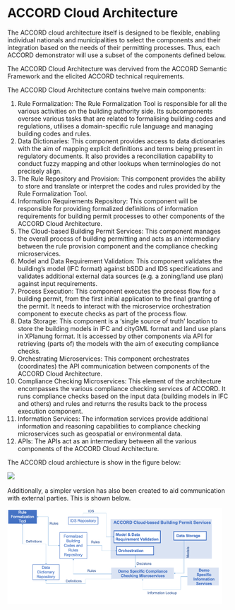 # ACCORD Cloud Architecture

The ACCORD cloud architecture itself is designed to be flexible, enabling individual nationals and municipalities to select the components and their integration based on the needs of their permitting processes. Thus, each ACCORD demonstrator will use a subset of the components defined below. 

The ACCORD Cloud Architecture was dervived from  the ACCORD Semantic Framework and the elicited ACCORD technical requirements.

The ACCORD Cloud Architecture contains twelve main components:

1.	Rule Formalization: The Rule Formalization Tool is responsible for all the various activities on the building authority side. Its subcomponents oversee various tasks that are related to formalising building codes and regulations, utilises a domain-specific rule language and managing building codes and rules.
2.	Data Dictionaries: This component provides access to data dictionaries with the aim of mapping explicit definitions and terms being present in regulatory documents. It also provides a reconciliation capability to conduct fuzzy mapping and other lookups when terminologies do not precisely align.
3.	The Rule Repository and Provision: This component provides the ability to store and translate or interpret the codes and rules provided by the Rule Formalization Tool.
4.	Information Requirements Repository: This component will be responsible for providing formalized definitions of information requirements for building permit processes to other components of the ACCORD Cloud Architecture.
5.	The Cloud-based Building Permit Services: This component manages the overall process of building permitting and acts as an intermediary between the rule provision component and the compliance checking microservices.
6.	Model and Data Requirement Validation: This component validates the building’s model (IFC format) against bSDD and IDS specifications and validates additional external data sources (e.g. a zoning/land use plan) against input requirements.
7.	Process Execution: This component executes the process flow for a building permit, from the first initial application to the final granting of the permit. It needs to interact with the microservice orchestration component to execute checks as part of the process flow.
8.	Data Storage: This component is a ‘single source of truth’ location to store the building models in IFC and cityGML format and land use plans in XPlanung format. It is accessed by other components via API for retrieving (parts of) the models with the aim of executing compliance checks.
9.	Orchestrating Microservices: This component orchestrates (coordinates) the API communication between components of the ACCORD Cloud Architecture. 
10.	Compliance Checking Microservices: This element of the architecture encompasses the various compliance checking services of ACCORD. It runs compliance checks based on the input data (building models in IFC and others) and rules and returns the results back to the process execution component.
11.	Information Services: The information services provide additional information and reasoning capabilities to compliance checking microservices such as geospatial or environmental data. 
12.	APIs: The APIs act as an intermediary between all the various components of the ACCORD Cloud Architecture.

The ACCORD cloud archiecture is show in the figure below:

![](./cloud.png)

Additionally, a simpler version has also been created to aid communication with external parties. This is shown below.

![](./cloud2.png)
